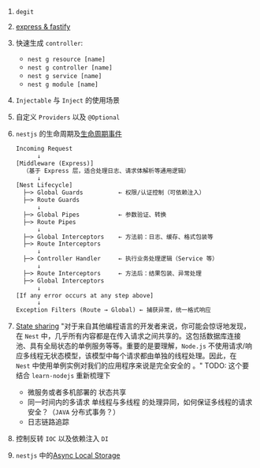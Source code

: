 1. `degit`
2. [express & fastify](https://docs.nestjs.com/first-steps#platform)
3. 快速生成 `controller`: 
   - `nest g resource [name]`
   - `nest g controller [name]`
   - `nest g service [name]`
   - `nest g module [name]`
4. `Injectable` 与 `Inject` 的使用场景
5. 自定义 `Providers` 以及 `@Optional`
6. `nestjs` 的生命周期及[生命周期事件](https://docs.nestjs.com/fundamentals/lifecycle-events)
    ```txt
    Incoming Request
          ↓
    [Middleware (Express)]
      （基于 Express 层，适合处理日志、请求体解析等通用逻辑）
          ↓
    [Nest Lifecycle]
      ├─> Global Guards          ← 权限/认证控制（可依赖注入）
      ├─> Route Guards
          ↓
      ├─> Global Pipes           ← 参数验证、转换
      ├─> Route Pipes
          ↓
      ├─> Global Interceptors    ← 方法前：日志、缓存、格式包装等
      ├─> Route Interceptors
          ↓
      ├─> Controller Handler     ← 执行业务处理逻辑（Service 等）
          ↓
      ├─> Route Interceptors     ← 方法后：结果包装、异常处理
      ├─> Global Interceptors
          ↓
    [If any error occurs at any step above]
          ↓
    Exception Filters (Route → Global) ← 捕获异常，统一格式响应
    ```

7. [State sharing](https://docs.nestjs.com/controllers#state-sharing) 
   "对于来自其他编程语言的开发者来说，你可能会惊讶地发现，在 `Nest` 中，几乎所有内容都是在传入请求之间共享的。这包括数据库连接池、具有全局状态的单例服务等等。重要的是要理解，`Node.js` 不使用请求/响应多线程无状态模型，该模型中每个请求都由单独的线程处理。因此，在 `Nest` 中使用单例实例对我们的应用程序来说是完全安全的 。"
   TODO: 这个要结合 `learn-nodejs` 重新梳理下

   - 微服务或者多机部署的 状态共享
   - 同一时间内的多请求 单线程与多线程 的处理异同，如何保证多线程的请求安全？（`JAVA` 分布式事务？）
   - 日志链路追踪

8. 控制反转 `IOC` 以及依赖注入 `DI`
9. `nestjs` 中的[Async Local Storage](https://docs.nestjs.com/recipes/async-local-storage)

